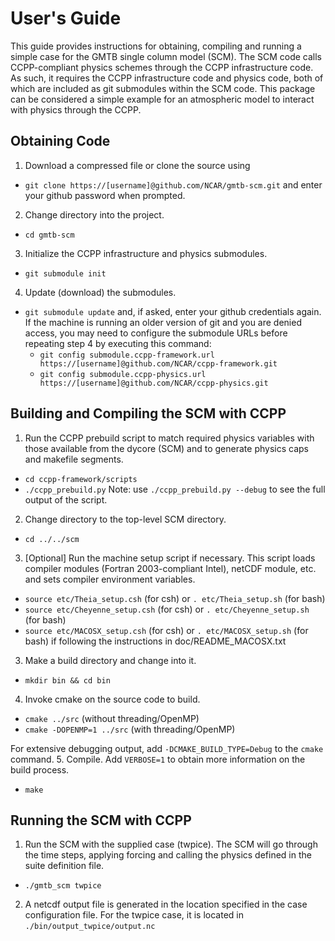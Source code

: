 # User's Guide

This guide provides instructions for obtaining, compiling and running a simple
case for the GMTB single column model (SCM). The SCM code calls CCPP-compliant
physics schemes through the CCPP infrastructure code. As such, it requires the
CCPP infrastructure code and physics code, both of which are included as git
submodules within the SCM code. This package can be considered a simple example
for an atmospheric model to interact with physics through the CCPP.

## Obtaining Code
1. Download a compressed file or clone the source using
  * `git clone https://[username]@github.com/NCAR/gmtb-scm.git`
  and enter your github password when prompted.
2. Change directory into the project.
  * `cd gmtb-scm`
3. Initialize the CCPP infrastructure and physics submodules.
  * `git submodule init`
4. Update (download) the submodules.
  * `git submodule update`
  and, if asked, enter your github credentials again. If the machine is running an older
  version of git and you are denied access, you may need to configure the
  submodule URLs before repeating step 4 by executing this command:
    * `git config submodule.ccpp-framework.url https://[username]@github.com/NCAR/ccpp-framework.git`
    * `git config submodule.ccpp-physics.url https://[username]@github.com/NCAR/ccpp-physics.git`

## Building and Compiling the SCM with CCPP
1. Run the CCPP prebuild script to match required physics variables with those
available from the dycore (SCM) and to generate physics caps and makefile
segments.
  * `cd ccpp-framework/scripts`
  * `./ccpp_prebuild.py`
  Note: use `./ccpp_prebuild.py --debug` to see the full output of the script.
2. Change directory to the top-level SCM directory.
  * `cd ../../scm`
3. [Optional] Run the machine setup script if necessary. This script loads
compiler modules (Fortran 2003-compliant Intel), netCDF module, etc. and sets
compiler environment variables.
  * `source etc/Theia_setup.csh` (for csh) or `. etc/Theia_setup.sh` (for bash)
  * `source etc/Cheyenne_setup.csh` (for csh) or `. etc/Cheyenne_setup.sh` (for bash)
  * `source etc/MACOSX_setup.csh` (for csh) or `. etc/MACOSX_setup.sh` (for bash) if following the instructions in doc/README_MACOSX.txt
3. Make a build directory and change into it.
  * `mkdir bin && cd bin`
4. Invoke cmake on the source code to build.
  * `cmake ../src` (without threading/OpenMP)
  * `cmake -DOPENMP=1 ../src` (with threading/OpenMP)

  For extensive debugging output, add `-DCMAKE_BUILD_TYPE=Debug` to the `cmake` command.
5. Compile. Add `VERBOSE=1` to obtain more information on the build process.
  * `make`

## Running the SCM with CCPP
1. Run the SCM with the supplied case (twpice). The SCM will go through the time
 steps, applying forcing and calling the physics defined in the suite definition
 file.
  * `./gmtb_scm twpice`
2. A netcdf output file is generated in the location specified in the case
configuration file. For the twpice case, it is located in `./bin/output_twpice/output.nc`
